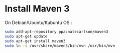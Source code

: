 # Install Maven 3

On Debian/Ubuntu/Kubuntu OS : 
```sh
sudo add-apt-repository ppa:natecarlson/maven3
sudo apt-get update 
sudo apt-get install maven3
sudo ln -s /usr/share/maven3/bin/mvn /usr/bin/mvn
```